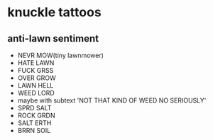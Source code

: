 # knuckle tattoos

## anti-lawn sentiment

 * NEVR MOW(tiny lawnmower)
 * HATE LAWN
 * FUCK GRSS
 * OVER GROW
 * LAWN HELL
 * WEED LORD
  * maybe with subtext 'NOT THAT KIND OF WEED NO SERIOUSLY'
 * SPRD SALT
 * ROCK GRDN
 * SALT ERTH
 * BRRN SOIL
